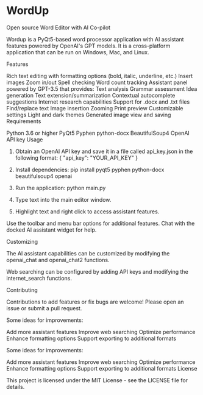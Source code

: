 # WordUp
Open source Word Editor with AI Co-pilot


Wordup is a PyQt5-based word processor application with AI assistant features powered by OpenAI's GPT models. It is a cross-platform application that can be run on Windows, Mac, and Linux.

Features

Rich text editing with formatting options (bold, italic, underline, etc.)
Insert images
Zoom in/out
Spell checking
Word count tracking
Assistant panel powered by GPT-3.5 that provides:
Text analysis
Grammar assessment
Idea generation
Text extension/summarization
Contextual autocomplete suggestions
Internet research capabilities
Support for .docx and .txt files
Find/replace text
Image insertion
Zooming
Print preview
Customizable settings
Light and dark themes
Generated image view and saving
Requirements

Python 3.6 or higher
PyQt5
Pyphen
python-docx
BeautifulSoup4
OpenAI API key
Usage

1. Obtain an OpenAI API key and save it in a file called api_key.json in the following format:
{
  "api_key": "YOUR_API_KEY"
}

2. Install dependencies:
pip install pyqt5 pyphen python-docx beautifulsoup4 openai

3. Run the application:
python main.py

4. Type text into the main editor window.

5. Highlight text and right click to access assistant features.

Use the toolbar and menu bar options for additional features. Chat with the docked AI assistant widget for help.

Customizing

The AI assistant capabilities can be customized by modifying the openai_chat and openai_chat2 functions.

Web searching can be configured by adding API keys and modifying the internet_search functions.

Contributing

Contributions to add features or fix bugs are welcome! Please open an issue or submit a pull request.

Some ideas for improvements:

Add more assistant features
Improve web searching
Optimize performance
Enhance formatting options
Support exporting to additional formats

Some ideas for improvements:

Add more assistant features
Improve web searching
Optimize performance
Enhance formatting options
Support exporting to additional formats
License

This project is licensed under the MIT License - see the LICENSE file for details.